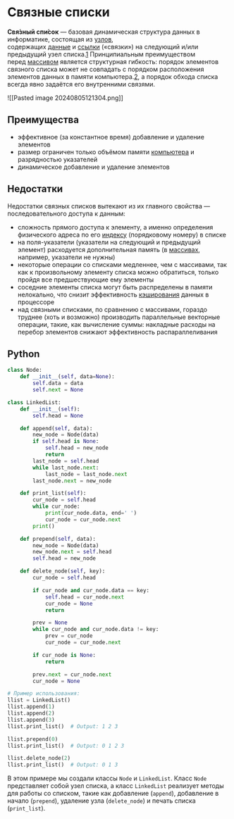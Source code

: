 # Связные списки

**Свя́зный спи́сок** — базовая динамическая структура данных в информатике, состоящая из [узлов](https://ru.m.wikipedia.org/wiki/%D0%A3%D0%B7%D0%B5%D0%BB_(%D0%B8%D0%BD%D1%84%D0%BE%D1%80%D0%BC%D0%B0%D1%82%D0%B8%D0%BA%D0%B0) "Узел (информатика)"), содержащих [данные](https://ru.m.wikipedia.org/wiki/%D0%9F%D0%BE%D0%BB%D0%B5_%D0%B4%D0%B0%D0%BD%D0%BD%D1%8B%D1%85_(%D0%B8%D0%BD%D1%84%D0%BE%D1%80%D0%BC%D0%B0%D1%82%D0%B8%D0%BA%D0%B0) "Поле данных (информатика)") и [ссылки](https://ru.m.wikipedia.org/wiki/%D0%A1%D1%81%D1%8B%D0%BB%D0%BA%D0%B0_(%D0%BF%D1%80%D0%BE%D0%B3%D1%80%D0%B0%D0%BC%D0%BC%D0%B8%D1%80%D0%BE%D0%B2%D0%B0%D0%BD%D0%B8%D0%B5) "Ссылка (программирование)") («связки») на следующий и/или предыдущий узел списка.[1](https://ru.m.wikipedia.org/wiki/%D0%A1%D0%B2%D1%8F%D0%B7%D0%BD%D1%8B%D0%B9_%D1%81%D0%BF%D0%B8%D1%81%D0%BE%D0%BA#cite_note-cormen-1) Принципиальным преимуществом перед [массивом](https://ru.m.wikipedia.org/wiki/%D0%9C%D0%B0%D1%81%D1%81%D0%B8%D0%B2_(%D0%BF%D1%80%D0%BE%D0%B3%D1%80%D0%B0%D0%BC%D0%BC%D0%B8%D1%80%D0%BE%D0%B2%D0%B0%D0%BD%D0%B8%D0%B5) "Массив (программирование)") является структурная гибкость: порядок элементов связного списка может не совпадать с порядком расположения элементов данных в памяти компьютера.[2](https://ru.m.wikipedia.org/wiki/%D0%A1%D0%B2%D1%8F%D0%B7%D0%BD%D1%8B%D0%B9_%D1%81%D0%BF%D0%B8%D1%81%D0%BE%D0%BA#cite_note-2), а порядок обхода списка всегда явно задаётся его внутренними связями.

![[Pasted image 20240805121304.png]]

## Преимущества
- эффективное (за константное время) добавление и удаление элементов
- размер ограничен только объёмом памяти [компьютера](https://ru.m.wikipedia.org/wiki/%D0%AD%D0%92%D0%9C "ЭВМ") и разрядностью указателей
- динамическое добавление и удаление элементов

## Недостатки
 
Недостатки связных списков вытекают из их главного свойства — последовательного доступа к данным:

- сложность прямого доступа к элементу, а именно определения физического адреса по его [индексу](https://ru.m.wikipedia.org/wiki/%D0%98%D0%BD%D0%B4%D0%B5%D0%BA%D1%81_(%D0%BC%D0%B0%D1%81%D1%81%D0%B8%D0%B2) "Индекс (массив)") (порядковому номеру) в списке
- на поля-указатели (указатели на следующий и предыдущий элемент) расходуется дополнительная память (в [массивах](https://ru.m.wikipedia.org/wiki/%D0%98%D0%BD%D0%B4%D0%B5%D0%BA%D1%81%D0%BD%D1%8B%D0%B9_%D0%BC%D0%B0%D1%81%D1%81%D0%B8%D0%B2 "Индексный массив"), например, указатели не нужны)
- некоторые операции со списками медленнее, чем с массивами, так как к произвольному элементу списка можно обратиться, только пройдя все предшествующие ему элементы
- соседние элементы списка могут быть распределены в памяти нелокально, что снизит эффективность [кэширования](https://ru.m.wikipedia.org/wiki/%D0%9A%D1%8D%D1%88 "Кэш") данных в процессоре
- над связными списками, по сравнению с массивами, гораздо труднее (хоть и возможно) производить параллельные векторные операции, такие, как вычисление суммы: накладные расходы на перебор элементов снижают эффективность распараллеливания

## Python
```python
class Node:
    def __init__(self, data=None):
        self.data = data
        self.next = None

class LinkedList:
    def __init__(self):
        self.head = None

    def append(self, data):
        new_node = Node(data)
        if self.head is None:
            self.head = new_node
            return
        last_node = self.head
        while last_node.next:
            last_node = last_node.next
        last_node.next = new_node

    def print_list(self):
        cur_node = self.head
        while cur_node:
            print(cur_node.data, end=' ')
            cur_node = cur_node.next
        print()

    def prepend(self, data):
        new_node = Node(data)
        new_node.next = self.head
        self.head = new_node

    def delete_node(self, key):
        cur_node = self.head

        if cur_node and cur_node.data == key:
            self.head = cur_node.next
            cur_node = None
            return

        prev = None
        while cur_node and cur_node.data != key:
            prev = cur_node
            cur_node = cur_node.next

        if cur_node is None:
            return

        prev.next = cur_node.next
        cur_node = None

# Пример использования:
llist = LinkedList()
llist.append(1)
llist.append(2)
llist.append(3)
llist.print_list()  # Output: 1 2 3 

llist.prepend(0)
llist.print_list()  # Output: 0 1 2 3 

llist.delete_node(2)
llist.print_list()  # Output: 0 1 3 
```

В этом примере мы создали классы `Node` и `LinkedList`. Класс `Node` представляет собой узел списка, а класс `LinkedList` реализует методы для работы со списком, такие как добавление (`append`), добавление в начало (`prepend`), удаление узла (`delete_node`) и печать списка (`print_list`).